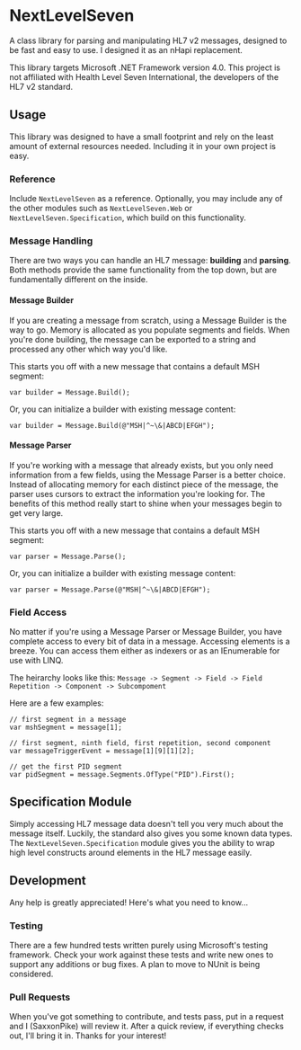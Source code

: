 # NextLevelSeven

A class library for parsing and manipulating HL7 v2 messages, designed to be fast and easy to use. I
designed it as an nHapi replacement.

This library targets Microsoft .NET Framework version 4.0. This project is not affiliated with
Health Level Seven International, the developers of the HL7 v2 standard.

## Usage

This library was designed to have a small footprint and rely on the least amount of external resources
needed. Including it in your own project is easy.

### Reference

Include `NextLevelSeven` as a reference. Optionally, you may include any of the other modules such as
`NextLevelSeven.Web` or `NextLevelSeven.Specification`, which build on this functionality.

### Message Handling

There are two ways you can handle an HL7 message: **building** and **parsing**. Both methods provide the
same functionality from the top down, but are fundamentally different on the inside.

#### Message Builder

If you are creating a message from scratch, using a Message Builder is the way to go. Memory is allocated
as you populate segments and fields. When you're done building, the message can be exported to a string and
processed any other which way you'd like.

This starts you off with a new message that contains a default MSH segment:
```
var builder = Message.Build();
```

Or, you can initialize a builder with existing message content:
```
var builder = Message.Build(@"MSH|^~\&|ABCD|EFGH");
```

#### Message Parser

If you're working with a message that already exists, but you only need information from a few fields, using
the Message Parser is a better choice. Instead of allocating memory for each distinct piece of the message,
the parser uses cursors to extract the information you're looking for. The benefits of this method really start
to shine when your messages begin to get very large.

This starts you off with a new message that contains a default MSH segment:
```
var parser = Message.Parse();
```

Or, you can initialize a builder with existing message content:
```
var parser = Message.Parse(@"MSH|^~\&|ABCD|EFGH");
```

### Field Access

No matter if you're using a Message Parser or Message Builder, you have complete access to every bit of
data in a message. Accessing elements is a breeze. You can access them either as indexers or as an
IEnumerable for use with LINQ.

The heirarchy looks like this:
`Message -> Segment -> Field -> Field Repetition -> Component -> Subcompoment`

Here are a few examples:
```
// first segment in a message
var mshSegment = message[1];

// first segment, ninth field, first repetition, second component
var messageTriggerEvent = message[1][9][1][2];

// get the first PID segment
var pidSegment = message.Segments.OfType("PID").First();
```

## Specification Module

Simply accessing HL7 message data doesn't tell you very much about the message itself. Luckily,
the standard also gives you some known data types. The `NextLevelSeven.Specification` module
gives you the ability to wrap high level constructs around elements in the HL7 message easily.

## Development

Any help is greatly appreciated! Here's what you need to know...

### Testing

There are a few hundred tests written purely using Microsoft's testing framework. Check your work
against these tests and write new ones to support any additions or bug fixes. A plan to move to NUnit
is being considered.

### Pull Requests

When you've got something to contribute, and tests pass, put in a request and I (SaxxonPike) will
review it. After a quick review, if everything checks out, I'll bring it in. Thanks for your interest!